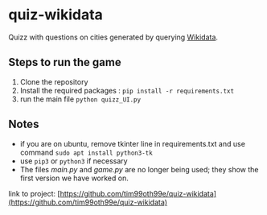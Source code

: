 # quiz-wikidata

Quizz with questions on cities generated by querying [Wikidata](https://www.wikidata.org).

## Steps to run the game

1. Clone the repository
2. Install the required packages : `pip install -r requirements.txt`
3. run the main file `python quizz_UI.py`

## Notes

- if you are on ubuntu, remove tkinter line in requirements.txt and use command `sudo apt install python3-tk`
- use `pip3` or `python3` if necessary
- The files *main.py* and *game.py* are no longer being used; they show the first version we have worked on.

link to project: [https://github.com/tim99oth99e/quiz-wikidata](https://github.com/tim99oth99e/quiz-wikidata)
